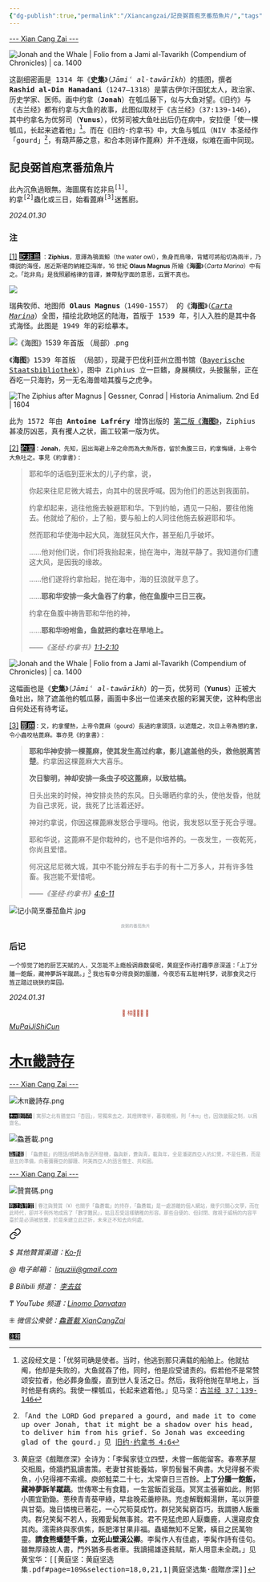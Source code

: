 ```yaml
---
{"dg-publish":true,"permalink":"/Xiancangzai/記良弼首庖烹番茄魚片/","tags":["李去兹","木π畿詩存","旧诗","良弼"],"created":"2024-01-30T14:36:20.663+08:00"}
---
```



<div class="splitline"><a href="https://www.xiancangzai.com/">--- Xian Cang Zai ---</a></div>

![Jonah and the Whale | Folio from a Jami al-Tavarikh (Compendium of Chronicles) | ca. 1400](https://www.artbible.info/images/anoniem_jona_walvis_grt.jpg)

<samp>这副细密画是 1314 年《**史集**》（*Jāmiʿ al-tawārīkh*）的插图，撰者 **Rashid al-Din Hamadani**（1247–1318）是蒙古伊尔汗国犹太人，政治家、历史学家、医师。画中约拿（**Jonah**）在瓠瓜藤下，似与大鱼对望。《旧约》与《古兰经》都有约拿与大鱼的故事，此图似取材于《古兰经》（37:139-146），其中约拿名为优努司（**Yunus**），优努司被大鱼吐出后仍在病中，安拉便「使一棵瓠瓜，长起来遮着他」[^1]。而在《旧约·约拿书》中，大鱼与瓠瓜（NIV 本圣经作「gourd」[^2]，有葫芦藤之意，和合本则译作蓖麻）并不连缀，似难在画中同现。</samp>

## 記良弼首庖烹番茄魚片

<pre>
此內沉魚過眼無。海圖廣有訖非烏<sup>[1]</sup>。
約拿<sup>[2]</sup>蟲化或三日，始看蓖麻<sup>[3]</sup>迷舊廚。
</pre>

<cite>2024.01.30</cite>

### 注

<ins>[1]</ins> <ins style="background: black;color:white">訖非烏</ins> <small>：**Ziphius**，意譯為鴞面鯨（the water owl），魚身而鳥喙，背鰭可將船切為兩半，乃傳説的海怪，居近斯堪的納維亞海岸，16 世紀 **Olaus Magnus** 所繪《**海圖**》（*Carta Marina*）中有之。「訖非烏」是我照顧格律的音譯，兼帶點字面的意思，云實不真也。</small>

![](https://upload.wikimedia.org/wikipedia/commons/thumb/e/ea/Carta_Marina.jpeg/1024px-Carta_Marina.jpeg)

<samp>瑞典牧师、地图师 **Olaus Magnus**（1490-1557） 的《**海图**》（[*Carta Marina*](https://en.wikipedia.org/wiki/File:Carta_Marina.jpeg)）全图，描绘北欧地区的陆海，首版于 1539 年，引人入胜的是其中各式海怪。此图是 1949 年的彩绘摹本。</samp>

![《海图》1539 年首版 （局部）.png](/img/user/%E9%99%84%E4%BB%B6/%E9%99%84%E4%BB%B62024/%E3%80%8A%E6%B5%B7%E5%9B%BE%E3%80%8B1539%20%E5%B9%B4%E9%A6%96%E7%89%88%20%EF%BC%88%E5%B1%80%E9%83%A8%EF%BC%89.png)

<samp>《**海图**》1539 年首版 （局部），现藏于巴伐利亚州立图书馆（[Bayerische Staatsbibliothek](https://www.digitale-sammlungen.de/en/view/bsb00002967?page=4,5)），图中 Ziphius 立一巨鳍，身展横纹，头披鬣鬃，正在吞吃一只海豹，另一无名海兽啮其腹与之虎争。</samp>

![The Ziphius after Magnus | Gessner, Conrad | Historia Animalium. 2nd Ed | 1604](https://64.media.tumblr.com/8f38e6f5d9204100077985dfb8d11ec1/81c3685f7107607a-db/s500x750/6779a4db97495907c7e2d36d29fa5a9ce481074e.jpg)

<samp>此为 1572 年由 **Antoine Lafréry** 增饰出版的 [第二版《**海图**》](https://www.loc.gov/item/2021668418#institution=national-library-of-sweden)，Ziphius 甚凌厉凶恶，真有攫人之状，画工较第一版为优。</samp>

<ins>[2]</ins> <ins style="background: black;color:white">約拿</ins><small>：**Jonah**，先知，因出海避上帝之命而為大魚所吞，留於魚腹三日，約拿悔禱，上帝令大魚吐之。事見《約拿書》：</small>

> 耶和华的话临到亚米太的儿子约拿，说，
>
> 你起来往尼尼微大城去，向其中的居民呼喊。因为他们的恶达到我面前。
>
> 约拿却起来，逃往他施去躲避耶和华。下到约帕，遇见一只船，要往他施去。他就给了船价，上了船，要与船上的人同往他施去躲避耶和华。
>
> 然而耶和华使海中起大风，海就狂风大作，甚至船几乎破坏。
>
> ……他对他们说，你们将我抬起来，抛在海中，海就平静了。我知道你们遭这大风，是因我的缘故。
>
> ……他们遂将约拿抬起，抛在海中，海的狂浪就平息了。
>
> ……**耶和华安排一条大鱼吞了约拿，他在鱼腹中三日三夜。**
>
> 约拿在鱼腹中祷告耶和华他的神，
>
> ……**耶和华吩咐鱼，鱼就把约拿吐在旱地上。**
>
> <cite>——《圣经·约拿书》[1:1-2:10](calibre://view-book/_hex_-43616c69627265/44/EPUB?open_at=epubcfi%28/1850/2/4/12/34/2/1:0%29)</cite>

![Jonah and the Whale | Folio from a Jami al-Tavarikh (Compendium of Chronicles) | ca. 1400](https://upload.wikimedia.org/wikipedia/commons/thumb/4/48/Jonah_and_the_Whale%2C_Folio_from_a_Jami_al-Tavarikh_%28Compendium_of_Chronicles%29.jpg/1280px-Jonah_and_the_Whale%2C_Folio_from_a_Jami_al-Tavarikh_%28Compendium_of_Chronicles%29.jpg)

<samp>这幅画也是《**史集**》（*Jāmiʿ al-tawārīkh*）的一页，优努司（**Yunus**）正被大鱼吐出，除了遮盖他的瓠瓜藤，画面中多出一位递来衣服的彩翼天使，这种构思出自何处还有待考证。</samp>

<ins>[3]</ins> <ins style="background: black;color:white">蓖麻</ins><small>：又，約拿懼熱，上帝令蓖麻（gourd）長過約拿頭頂，以遮蔭之，次日上帝為懲約拿，令小蟲咬枯蓖麻。事亦見《約拿書》：</small>

> **耶和华神安排一棵蓖麻，使其发生高过约拿，影儿遮盖他的头，救他脱离苦楚**。约拿因这棵蓖麻大大喜乐。
>
> **次日黎明，神却安排一条虫子咬这蓖麻，以致枯槁。**
>
> 日头出来的时候，神安排炎热的东风。日头曝晒约拿的头，使他发昏，他就为自己求死，说，我死了比活着还好。
>
> 神对约拿说，你因这棵蓖麻发怒合乎理吗。他说，我发怒以至于死合乎理。
>
> 耶和华说，这蓖麻不是你栽种的，也不是你培养的。一夜发生，一夜乾死，你尚且爱惜。
>
> 何况这尼尼微大城，其中不能分辨左手右手的有十二万多人，并有许多牲畜。我岂能不爱惜呢。
>
> <cite>——《圣经·约拿书》[4:6-11](calibre://view-book/_hex_-43616c69627265/44/EPUB?open_at=epubcfi%28/1856/2/4/4/12/12/2/1:0%29)</cite>

![记小简烹番茄鱼片.jpg](/img/user/%E9%99%84%E4%BB%B6/%E9%99%84%E4%BB%B62024/%E8%AE%B0%E5%B0%8F%E7%AE%80%E7%83%B9%E7%95%AA%E8%8C%84%E9%B1%BC%E7%89%87.jpg)

<p style="text-align:center;color:#999ea2;font-size:0.6em;">良弼的番茄魚片</p>

### 后记

<small>一个惊觉了她的厨艺天赋的人，又怎能不上瘾般调鼎数餐呢，黄庭坚作诗打趣李彦深道：「上丁分膰一飽飯，藏神夢訴羊蹴蔬。」[^3] 我也有幸分得良弼的脤膰，今夜恐有五脏神托梦，说那食灵之行旌正踏过硗狭的菜园。</small>

<cite>2024.01.31</cite>

<div class="spacer"></div>

<p style="text-align:center;color:#B54434;font-size:0.8em;">▮ 相𨳹󾗖􁴆 ▮</p>

<div class="header-container">
    <div class="triangle"></div>
    <div class="collect-media" style="background-image: url('https://www.xiancangzai.com/img/user/%E9%99%84%E4%BB%B6/%E9%99%84%E4%BB%B62024/%E6%9C%A8%CF%80%E7%95%BF%E8%A9%A9%E5%AD%98.png');">
        <a href="https://www.xiancangzai.com/Xiancangzai/%E6%9C%A8%CF%80%E7%95%BF%E8%A9%A9%E5%AD%98/" class="ncard-link"></a>
        <div class="collect-text">
            <a href="https://www.xiancangzai.com/Xiancangzai/%E6%9C%A8%CF%80%E7%95%BF%E8%A9%A9%E5%AD%98/">
                <cite>MuPaiJiShiCun</cite>
                <h1>木π畿詩存</h1>
            </a>
        </div>
    </div>
</div>

<div class="splitline"><a href="https://www.xiancangzai.com/">--- Xian Cang Zai ---</a></div>

![木π畿詩存.png](/img/user/%E9%99%84%E4%BB%B6/%E9%99%84%E4%BB%B62024/%E6%9C%A8%CF%80%E7%95%BF%E8%A9%A9%E5%AD%98.png)

<p style="font-size:0.7em; color:#999ea2"><ins style="font-size:1em;background: black;color:white">木π畿詩存</ins> | 寓邸之北有膳堂曰「杏园」，常獨來去之，其燈牌壞半，暮夜瞻視，則「木π」也，因效畿服之制，以爲齋名。</p>

![鱻蒼載.png](/img/user/%E9%99%84%E4%BB%B6/%E9%99%84%E4%BB%B62024/%E9%B1%BB%E8%92%BC%E8%BC%89.png)

<p style="font-size:0.7em; color:#999ea2"><ins style="font-size:1em;background: black;color:white">鱻蒼載</ins> | 「鱻蒼載」的隱語/鴘轉為魯迅所發機，鱻與新，蒼與青，載與年，全是潘諾西亞人的幻覺，不是任務，而是悬亙的準備，向著彌賽亞的腳踵、阿美西亞人的語言僭主、共和囻。</p>

<div class="splitline"><a href="https://www.xiancangzai.com/">--- Xian Cang Zai ---</a></div>

![贊賞碼.png](/img/user/%E9%99%84%E4%BB%B6/%E9%99%84%E4%BB%B62024/%E8%B4%8A%E8%B3%9E%E7%A2%BC.png)

<p style="font-size:0.7em; color:#999ea2"><ins style="font-size:1em;background: black;color:white">眷注與贊賞</ins> | 眷注與贊賞（¥）也關乎「鱻蒼載」的持存，「鱻蒼載」是一處游離的個人網站，幾乎只關心文學，而在此時代，卻并不例外地成爲了「數字難民」，姑且忍受這樣驕稚的形容。那些自便的、但封閉、敞視于威柄的内容平臺於是必須被放棄，於是來建立此迂折，未來正不知去向何處。</p>


<div class="transclusion internal-embed is-loaded"><a class="markdown-embed-link" href="/xiancangzai/link-tree/" aria-label="Open link"><svg xmlns="http://www.w3.org/2000/svg" width="24" height="24" viewBox="0 0 24 24" fill="none" stroke="currentColor" stroke-width="2" stroke-linecap="round" stroke-linejoin="round" class="svg-icon lucide-link"><path d="M10 13a5 5 0 0 0 7.54.54l3-3a5 5 0 0 0-7.07-7.07l-1.72 1.71"></path><path d="M14 11a5 5 0 0 0-7.54-.54l-3 3a5 5 0 0 0 7.07 7.07l1.71-1.71"></path></svg></a><div class="markdown-embed">





<cite>$ 其他贊賞渠道：[Ko-fi](https://ko-fi.com/xiancangzai)</cite>

<cite>@ 电子邮箱： liquziii@gmail.com </cite>

<cite>฿ Bilibili 频道： [李去兹](https://space.bilibili.com/1676863200)</cite>

<cite>₸ YouTube 频道：[Linomo Danvatan](http://www.youtube.com/@LinomoDanvatan) </cite>

<cite>⁜ 微信公衆號：[鱻蒼載 XianCangZai](https://mp.weixin.qq.com/s/yneTMt9zIapGXF9yfuvOkg)</cite>


</div></div>


<ins style="font-size:0.8em;background: black;color:white">注释</ins>

[^1]: <samp>这段经文是：「优努司确是使者。当时，他逃到那只满载的船舶上。他就拈阄，他却是失败的，大鱼就吞了他，同时，他是应受谴责的。假若他不是常赞颂安拉者，他必葬身鱼腹，直到世人复活之日。然后，我将他抛在旱地上，当时他是有病的。我使一棵瓠瓜，长起来遮着他。」见马坚：[古兰经 37：139-146](calibre://view-book/_hex_-43616c69627265/48/EPUB?open_at=epubcfi%28/178/2/4/2/566/1:0%29)</samp>
[^2]: <samp>「And the LORD God prepared a gourd, and made it to come up over Jonah, that it might be a shadow over his head, to deliver him from his grief. So Jonah was exceeding glad of the gourd.」见 [旧约·约拿书 4:6](calibre://view-book/_hex_-43616c69627265/44/EPUB?open_at=epubcfi%28/1856/2/4/4/12/12/4/1:1%29)</samp>
[^3]: <samp>黄庭坚《戲贈彦深》全诗为：「李髯家徒立四壁，未嘗一飯能留客。春寒茅屋交相風，倚牆捫虱讀書策。老妻甘貧能養姑，寧剪髻鬟不典書。大兒得餐不索魚，小兒得褌不索襦。庾郎鮭菜二十七，太常齋日三百餘。**上丁分膰一飽飯，藏神夢訴羊蹴蔬**。世傳寒士有食籍，一生當飯百瓮葅。冥冥主張審如此，附郭小圃宜勤鋤。蔥秧青青葵甲綠，早韭晚菘羹糝熟。充虛解戰賴湯餅，芼以蓱虀與甘菊。幾日憐槐已著花，一心咒筍莫成竹。群兒笑髯窮百巧，我謂勝人飯重肉。群兒笑髯不若人，我獨愛髯無事貧。君不見猛虎即人厭麋鹿，人還寢皮食其肉。濡需終與豕俱焦，飫肥澤甘果非福。蟲蟻無知不足驚，橫目之民萬物靈。**請食熊蟠楚千乘，立死山壁漢公卿**。李髯作人有佳處，李髯作詩有佳句。雖無厚祿故人書，門外猶多長者車。我讀揚雄逐貧賦，斯人用意未全疏。」见黄宝华：[[黄庭坚：黄庭坚选集.pdf#page=109&selection=18,0,21,1|黄庭坚选集·戲贈彦深]]</samp>
